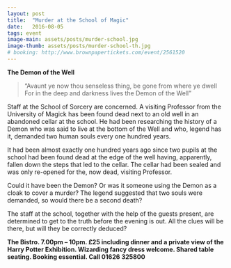 ```yaml
---
layout: post
title:  "Murder at the School of Magic"
date:   2016-08-05
tags: event
image-main: assets/posts/murder-school.jpg
image-thumb: assets/posts/murder-school-th.jpg
# booking: http://www.brownpapertickets.com/event/2561520
---
```


**The Demon of the Well**

> “Avaunt ye now thou senseless thing, be gone from where ye dwell
For in the deep and darkness lives the Demon of the Well”

Staff at the School of Sorcery are concerned. A visiting Professor from the University of Magick has been found dead next to an old well in an abandoned cellar at the school. He had been researching the history of a Demon who was said to live at the bottom of the Well and who, legend has it, demanded two human souls every one hundred years.

It had been almost exactly one hundred years ago since two pupils at the school had been found dead at the edge of the well having, apparently, fallen down the steps that led to the cellar. The cellar had been sealed and was only re-opened for the, now dead, visiting Professor.

Could it have been the Demon? Or was it someone using the Demon as a cloak to cover a murder? The legend suggested that two souls were demanded, so would there be a second death?

The staff at the school, together with the help of the guests present, are determined to get to the truth before the evening is out. All the clues will be there, but will they be correctly deduced?

**The Bistro. 7.00pm – 10pm. £25 including dinner and a private view of the Harry Potter Exhibition. Wizarding fancy dress welcome. Shared table seating. Booking essential. Call 01626 325800**
